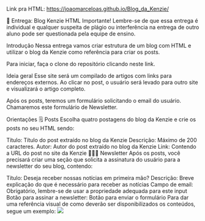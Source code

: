 Link pra HTML: https://joaomarceloas.github.io/Blog_da_Kenzie/

🏁 Entrega: Blog Kenzie HTML
Importante!
Lembre-se de que essa entrega é individual e qualquer suspeita de plágio ou interferência na entrega de outro aluno pode ser questionada pela equipe de ensino.

Introdução
Nessa entrega vamos criar estrutura de um blog com HTML e utilizar o blog da Kenzie como referência para criar os posts.

Para iniciar, faça o clone do repositório clicando neste link.

Ideia geral
Esse site será um compilado de artigos com links para endereços externos. Ao clicar no post, o usuário será levado para outro site e visualizará o artigo completo.

Após os posts, teremos um formulário solicitando o email do usuário. Chamaremos este formulário de Newsletter.

Orientações
🗒️ Posts
Escolha quatro postagens do blog da Kenzie e crie os posts no seu HTML sendo:

Título: Título do post extraído no blog da Kenzie
Descrição: Máximo de 200 caracteres.
Autor: Autor do post extraído no blog da Kenzie
Link: Contendo a URL do post no site da Kenzie
👨🏿‍💻 Newsletter
Após os posts, você precisará criar uma seção que solicita a assinatura do usuário para a newsletter do seu blog, contendo:

Título: Deseja receber nossas notícias em primeira mão?
Descrição: Breve explicação do que é necessário para receber as notícias
Campo de email: Obrigatório, lembre-se de usar a propriedade adequada para este input
Botão para assinar a newsletter: Botão para enviar o formulário
Para dar uma referência visual de como deverão ser disponibilizados os conteúdos, segue um exemplo:
<img src="https://conteudo-kenzie-fullstack.vercel.app/modulo_1/_entrega_sprint_1/img/example-1.svg">
